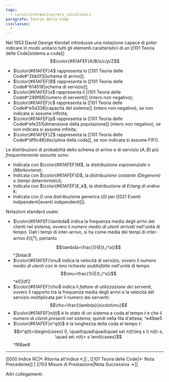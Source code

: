 ```yaml
---
tags:
  - corsi/informatica/reti_calcolatori
paragrafo: Teoria delle Code
cssclasses:
  - 
---
```

Nel 1953 David George Kendall introdusse una notazione capace di poter indicare in modo unitario tutti gli elementi caratteristici di un [[101 Teoria delle Code|sistema a coda]]: $$\color{#61AFEF}A/B/s/c/p/Z$$
- $\color{#61AFEF}A$ rappresenta lo [[101 Teoria delle Code#^2bb0f3|schema di arrivo]];
- $\color{#61AFEF}B$ rappresenta lo [[101 Teoria delle Code#^614518|schema di servizio]];
- $\color{#61AFEF}s$ rappresenta il [[101 Teoria delle Code#^289f68|numero di serventi]] (intero non negativo);
- $\color{#61AFEF}c$ rappresenta la [[101 Teoria delle Code#^e5d338|capacità del sistema]] (intero non negativo), se non indicata si assume infinita;
- $\color{#61AFEF}p$ rappresenta la [[101 Teoria delle Code#^efe251|dimensione della popolazione]] (intero non negativo), se non indicata si assume infinita;
- $\color{#61AFEF}Z$ rappresenta la [[101 Teoria delle Code#^df9c48|disciplina della coda]], se non indicata si assume FIFO.

Le distribuzioni di probabilità dello schema di arrivo e di servizio ($A, B$) *più frequentemente assunte* sono:
- Indicata con $\color{#61AFEF}M$, la *distribuzione esponenziale* o (*Markoviana*);
- Indicata con $\color{#61AFEF}D$, la *distribuzione costante (Degenere)* o (tempi deterministici);
- Indicata con $\color{#61AFEF}E_k$, la *distribuzione di Erlang di ordine $k$*;
- Indicata con $G$ una distribuzione generica ($GI$ per [[021 Eventi Indipendenti|eventi indipendenti]]).

Notazioni standard usate:
- $\color{#61AFEF}\lambda$ indica la frequenza media degli arrivi dei clienti nel sistema, ovvero il *numero medio di utenti arrivati* nell'unità di tempo. Dati i tempi di inter-arrivo, si ha come media dei tempi di inter-arrivo $E(t_i^a)$, pertanto $$\lambda=\frac{1}{E(t_i^a)}$$
 ^2bdac8
- $\color{#61AFEF}\mu$ indica la velocità di servizio, ovvero il *numero medio di utenti con le loro richieste soddisfatte* nell'unità di tempo $$\mu=\frac{1}{E(t_i^s)}$$
 ^e02df2
- $\color{#61AFEF}\rho$ indica il *fattore di utilizzazione dei serventi*, ovvero il rapporto tra la frequenza media degli arrivi e la velocità del servizio moltiplicata per il numero dei serventi: $$\rho=\frac{\lambda}{s\cdot\mu}$$
- $\color{#61AFEF}n(t)$ è lo stato di un sistema a coda al tempo $t$ e che il *numero di clienti presenti nel sistema*, quindi nella fila d'attesa;
 ^e49ae5
- $\color{#61AFEF}n^q(t)$ è la lunghezza della coda al tempo $t$: $$n^q(t)=\begin{cases} 0, \quad\quad\quad\quad se\ n(t)\leq s \\ n(t)-s, \quad se\ n(t)> s \end{cases}$$ ^f68ae8




___
[[000 Indice RC|↖ Ritorna all'indice ↖]] , [[101 Teoria delle Code|← Nota Precedente]] | [[103 Misure di Prestazione|Nota Successiva →]]

Altri collegamenti: 